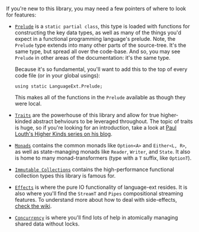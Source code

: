 If you're new to this library, you may need a few pointers of where to look for features:

  * [`Prelude`](Prelude) is a 
    `static partial class`, this type is loaded with functions for constructing the key data types, as well 
    as many of the things you'd expect in a functional programming language's prelude.  Note, the `Prelude` type
    extends into many other parts of the source-tree.  It's the same type, but spread all over the code-base.
    And so, you may see `Prelude` in other areas of the documentation: it's the same type.
    
    Because it's so fundamental, you'll want to add this to the top of every code file (or in your global usings):

        using static LanguageExt.Prelude;
  
    This makes all of the functions in the `Prelude` available as though they were local.
  * [`Traits`](Traits) are the powerhouse of this library and allow for true higher-kinded abstract behviours to be leveraged throughout.  The topic of traits is huge, so if you're looking for an introduction, take a look at [Paul Louth's Higher Kinds series on his blog](https://paullouth.com/higher-kinds-in-c-with-language-ext/).
  * [`Monads`](Monads) contains the common monads like `Option<A>` and `Either<L, R>`, as well as state-managing monads like `Reader`, `Writer`, and `State`.  It also is home to many monad-transformers (type with a `T` suffix, like `OptionT`).
  * [`Immutable Collections`](Immutable%20Collections) contains the high-performance functional collection types this library is famous for.
  * [`Effects`](Effects) is where the pure IO functionality of language-ext resides.  It is also where you'll find 
    the `StreamT` and  `Pipes` compositional streaming features.  To understand more about how to deal with side-effects, 
    [check the wiki](https://github.com/louthy/language-ext/wiki/How-to-deal-with-side-effects).
  * [`Concurrency`](Concurrency) is where you'll find lots of help in atomically managing shared data without locks. 
  
  
